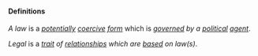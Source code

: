 #### Definitions

*A law* is a *[potentially](https://github.com/gcassel/Modular-Organization-Terminology/blob/master/terms/potential.md) [coercive](https://github.com/gcassel/Modular-Organization-Terminology/blob/master/terms/coerce.md) [form](https://github.com/gcassel/Modular-Organization-Terminology/blob/master/terms/form.md)* which is *[governed](https://github.com/gcassel/Modular-Organization-Terminology/blob/master/terms/governance.md) by a [political](https://github.com/gcassel/Modular-Organization-Terminology/blob/master/terms/politics.md) [agent](https://github.com/gcassel/Modular-Organization-Terminology/blob/master/terms/agent.md)*.

*Legal* is a *[trait](https://github.com/gcassel/Modular-Organization-Terminology/blob/master/terms/trait.md) of [relationships](https://github.com/gcassel/Modular-Organization-Terminology/blob/master/terms/relate.md) which are [based](https://github.com/gcassel/Modular-Organization-Terminology/blob/master/terms/base.md) on law(s)*.
